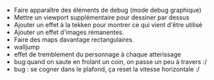-   Faire apparaître des éléments de debug (mode debug graphique)
-   Mettre un viewport supplémentaire pour dessiner par dessus
-   Ajouter un effet à la tekken pour montrer
    ce qui vient d'être utilisé
-   Ajouter un effet d'images rémanentes.
-   Faire des maps davantage rectangulaires.
-   walljump
-   effet de tremblement du personnage à chaque atterissage
-   bug:quand on saute en frolant un coin, on passe un peu à travers :/
-   bug : se cogner dans le plafond, ça reset la vitesse horizontale :/
